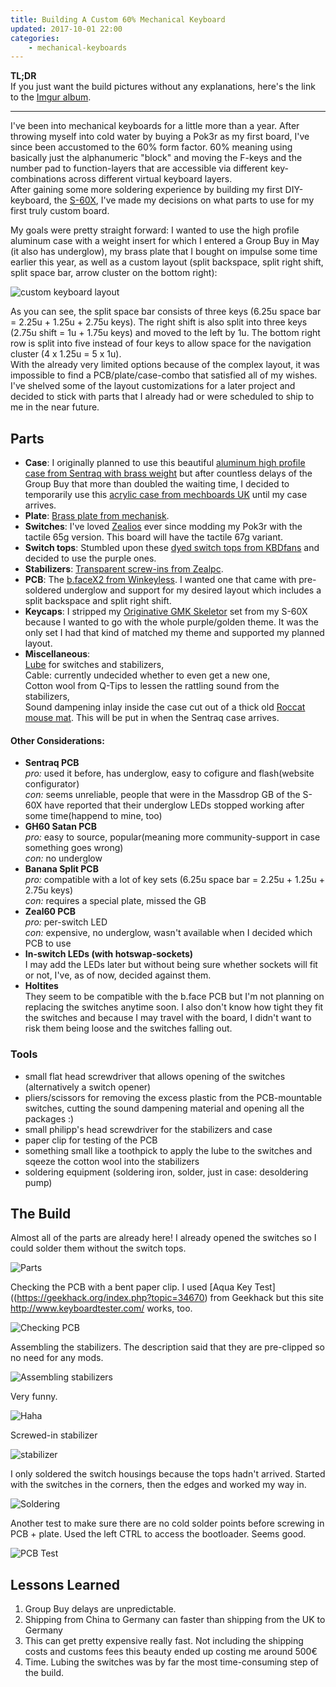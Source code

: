 ```yaml
---
title: Building A Custom 60% Mechanical Keyboard
updated: 2017-10-01 22:00
categories:
    - mechanical-keyboards
---
```

**TL;DR**  
If you just want the build pictures without any explanations, here's the link to the [Imgur album](https://imgur.com/a/JqzZP).
- - -
I've been into mechanical keyboards for a little more than a year. After throwing myself into cold water by buying a Pok3r as my first board, I've since been accustomed to the 60% form factor. 60% meaning using basically just the alphanumeric "block" and moving the F-keys and the number pad to function-layers that are accessible via different key-combinations across different virtual keyboard layers.  
After gaining some more soldering experience by building my first DIY-keyboard, the [S-60X](https://sentraq.com/collections/kits/products/s60-x-diy-keyboard-kit), I've made my decisions on what parts to use for my first truly custom board.  

My goals were pretty straight forward: I wanted to use the high profile aluminum case with a weight insert for which I entered a Group Buy in May (it also has underglow), my brass plate that I bought on impulse some time earlier this year, as well as a custom layout (split backspace, split right shift, split space bar, arrow cluster on the bottom right):  

![custom keyboard layout]({{site.baseurl}}/assets/images/keyboard-layout.png)

As you can see, the split space bar consists of three keys (6.25u space bar = 2.25u + 1.25u + 2.75u keys). The right shift is also split into three keys (2.75u shift = 1u + 1.75u keys) and moved to the left by 1u. The bottom right row is split into five instead of four keys to allow space for the navigation cluster (4 x 1.25u = 5 x 1u).  
With the already very limited options because of the complex layout, it was impossible to find a PCB/plate/case-combo that satisfied all of my wishes. I've shelved some of the layout customizations for a later project and decided to stick with parts that I already had or were scheduled to ship to me in the near future.

## Parts
 * **Case**: I originally planned to use this beautiful [aluminum high profile case from Sentraq with brass weight](https://sentraq.com/collections/group-buys/products/sentraq-60-high-profile-aluminum-case) but after countless delays of the Group Buy that more than doubled the waiting time, I decided to temporarily use this [acrylic case from mechboards UK](https://mechboards.co.uk/shop/all/60-diffused-acrylic-case/) until my case arrives.
 * **Plate**: [Brass plate from mechanisk](https://mekanisk.co/).
 * **Switches**: I've loved [Zealios](https://zealpc.net/collections/switches/products/zealio) ever since modding my Pok3r with the tactile 65g version. This board will have the tactile 67g variant.
 * **Switch tops**: Stumbled upon these [dyed switch tops from KBDfans](https://kbdfans.cn/collections/keyboard-part/products/gateron-rainbow-dyeing-top-house-10pcs) and decided to use the purple ones.
 * **Stabilizers**: [Transparent screw-ins from Zealpc](https://zealpc.net/collections/switches/products/zealstabilizers).
 * **PCB**: The [b.faceX2 from Winkeyless](http://winkeyless.kr/product/b-face-x2-pcb/). I wanted one that came with pre-soldered underglow and support for my desired layout which includes a split backspace and split right shift.
 * **Keycaps**: I stripped my [Originative GMK Skeletor](https://originative.co/products/skeletor) set from my S-60X because I wanted to go with the whole purple/golden theme. It was the only set I had that kind of matched my theme and supported my planned layout.
 * **Miscellaneous**:  
   [Lube](https://zealpc.net/collections/switches/products/ghlube) for switches and stabilizers,  
   Cable: currently undecided whether to even get a new one,  
   Cotton wool from Q-Tips to lessen the rattling sound from the stabilizers,  
   Sound dampening inlay inside the case cut out of a thick old [Roccat mouse mat](https://www.roccat.org/en-DE/Products/Gaming-Mousepads/Taito-Series/Taito/). This will be put in when the Sentraq case arrives.

#### Other Considerations:
 * __Sentraq PCB__   
   _pro:_ used it before, has underglow, easy to cofigure and flash(website configurator)  
   _con:_ seems unreliable, people that were in the Massdrop GB of the S-60X have reported that their underglow LEDs stopped working after some time(happend to mine, too)
 * __GH60 Satan PCB__  
   _pro:_ easy to source, popular(meaning more community-support in case something goes wrong)  
   _con:_ no underglow
 * __Banana Split PCB__  
   _pro:_ compatible with a lot of key sets (6.25u space bar = 2.25u + 1.25u + 2.75u keys)  
   _con:_ requires a special plate, missed the GB
 * __Zeal60 PCB__  
   _pro:_ per-switch LED  
   _con:_ expensive, no underglow, wasn't available when I decided which PCB to use
 * __In-switch LEDs (with hotswap-sockets)__  
 I may add the LEDs later but without being sure whether sockets will fit or not, I've, as of now, decided against them.
 * __Holtites__  
 They seem to be compatible with the b.face PCB but I'm not planning on replacing the switches anytime soon. I also don't know how tight they fit the switches and because I may travel with the board, I didn't want to risk them being loose and the switches falling out.

### Tools
 * small flat head screwdriver that allows opening of the switches (alternatively a switch opener)
 * pliers/scissors for removing the excess plastic from the PCB-mountable switches, cutting the sound dampening material and opening all the packages :)
 * small philipp's head screwdriver for the stabilizers and case
 * paper clip for testing of the PCB
 * something small like a toothpick to apply the lube to the switches and sqeeze the cotton wool into the stabilizers
 * soldering equipment (soldering iron, solder, just in case: desoldering pump)

## The Build
Almost all of the parts are already here! I already opened the switches so I could solder them without the switch tops.  

![Parts](https://i.imgur.com/ZbVpj0e.jpg)  

Checking the PCB with a bent paper clip. I used [Aqua Key Test]((https://geekhack.org/index.php?topic=34670) from Geekhack but this site http://www.keyboardtester.com/ works, too.  

![Checking PCB](https://i.imgur.com/P3HYQQY.jpg)  

Assembling the stabilizers. The description said that they are pre-clipped so no need for any mods.  

![Assembling stabilizers](https://i.imgur.com/JZXb7Dp.jpg)  

Very funny.  

![Haha](https://i.imgur.com/ewZPlK6.jpg)  

Screwed-in stabilizer  

![stabilizer](https://i.imgur.com/S4t9OUl.jpg)  

I only soldered the switch housings because the tops hadn't arrived. Started with the switches in the corners, then the edges and worked my way in.  

![Soldering](https://i.imgur.com/xYoJeKo.jpg)  

Another test to make sure there are no cold solder points before screwing in PCB + plate. Used the left CTRL to access the bootloader. Seems good.  

![PCB Test](https://i.imgur.com/dxh6OGr.jpg)  


## Lessons Learned
 1. Group Buy delays are unpredictable.
 2. Shipping from China to Germany can faster than shipping from the UK to Germany  
 3. This can get pretty expensive really fast. Not including the shipping costs and customs fees this beauty ended up costing me around 500€
 4. Time. Lubing the switches was by far the most time-consuming step of the build.
